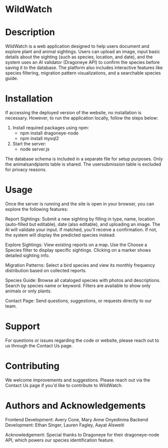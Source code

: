 # WildWatch

# Description
WildWatch is a web application designed to help users document and explore plant and animal sightings. Users can upload an image, input basic details about the sighting (such as species, location, and date), and the system uses an AI validator (Dragoneye API) to confirm the species before saving it to the database. The platform also includes interactive features like species filtering, migration pattern visualizations, and a searchable species guide.

# Installation
If accessing the deployed version of the website, no installation is necessary. However, to run the application locally, follow the steps below:
1. Install required packages using npm:
   - npm install dragoneye-node
   - npm install mysql2
2. Start the server:
   - node server.js

The database schema is included in a separate file for setup purposes. Only the animalsandplants table is shared. The usersubmission table is excluded for privacy reasons.

# Usage
Once the server is running and the site is open in your browser, you can explore the following features:

Report Sightings: Submit a new sighting by filling in type, name, location (auto-filled but editable), date (also editable), and uploading an image. The AI will validate your input. If matched, you'll receive a confirmation. If not, the system will display the predicted species instead.

Explore Sightings: View existing reports on a map. Use the Choose a Species filter to display specific sightings. Clicking on a marker shows detailed sighting info.

Migration Patterns: Select a bird species and view its monthly frequency distribution based on collected reports.

Species Guide: Browse all cataloged species with photos and descriptions. Search by species name or keyword. Filters are available to show only animals or only plants.

Contact Page: Send questions, suggestions, or requests directly to our team.

# Support
For questions or issues regarding the code or website, please reach out to us through the Contact Us page.

# Contributing
We welcome improvements and suggestions. Please reach out via the Contact Us page if you'd like to contribute to WildWatch.

# Authors and Acknowledgements
Frontend Development: Avery Cone, Mary Anne Onyedinma
Backend Development: Ethan Singer, Lauren Fagley, Aayat Alsweiti

Acknowledgement: Special thanks to Dragoneye for their dragoneye-node API, which powers our species identification feature.
